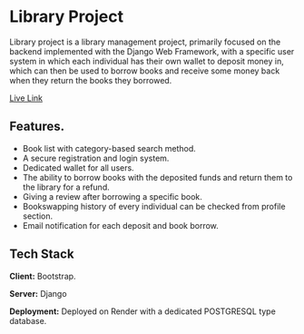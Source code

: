 
# Library Project

Library project is a library management project, primarily focused on the backend implemented with the Django Web Framework, with a specific user system in which each individual has their own wallet to deposit money in, which can then be used to borrow books and receive some money back when they return the books they borrowed. 

[Live Link](https://book-shop-wa65.onrender.com/)



## Features.

- Book list with category-based search method.
- A secure registration and login system.
- Dedicated wallet for all users.
- The ability to borrow books with the deposited funds and return them to the library for a refund.
- Giving a review after borrowing a specific book.
- Bookswapping history of every individual can be checked from profile section.
- Email notification for each deposit and book borrow.





## Tech Stack

**Client:** Bootstrap.

**Server:** Django

**Deployment:** Deployed on Render with a dedicated POSTGRESQL type database.

